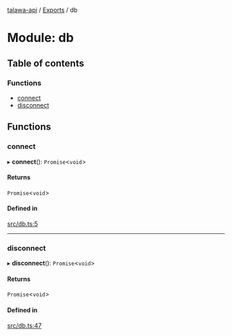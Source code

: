 [talawa-api](../README.md) / [Exports](../modules.md) / db

# Module: db

## Table of contents

### Functions

- [connect](db.md#connect)
- [disconnect](db.md#disconnect)

## Functions

### connect

▸ **connect**(): `Promise`\<`void`\>

#### Returns

`Promise`\<`void`\>

#### Defined in

[src/db.ts:5](https://github.com/PalisadoesFoundation/talawa-api/blob/ad7a1f7/src/db.ts#L5)

___

### disconnect

▸ **disconnect**(): `Promise`\<`void`\>

#### Returns

`Promise`\<`void`\>

#### Defined in

[src/db.ts:47](https://github.com/PalisadoesFoundation/talawa-api/blob/ad7a1f7/src/db.ts#L47)
